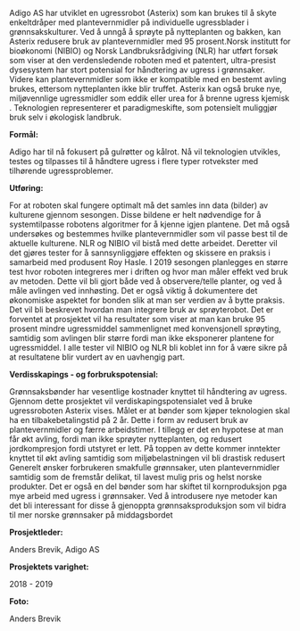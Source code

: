 Adigo AS har utviklet en ugressrobot (Asterix) som kan brukes til å skyte enkeltdråper med plantevernmidler på individuelle ugressblader i grønnsakskulturer. Ved å unngå å sprøyte på nytteplanten og bakken, kan Asterix redusere bruk av plantevernmidler med 95 prosent.Norsk institutt for bioøkonomi (NIBIO) og Norsk Landbruksrådgiving (NLR) har utført forsøk som viser at den verdensledende roboten med et patentert, ultra-presist dysesystem har stort potensial for håndtering av ugress i grønnsaker. Videre kan plantevernmidler som ikke er kompatible med en bestemt avling brukes, ettersom nytteplanten ikke blir truffet. Asterix kan også bruke nye, miljøvennlige ugressmidler som eddik eller urea for å brenne ugress kjemisk . Teknologien representerer et paradigmeskifte, som potensielt muliggjør bruk selv i økologisk landbruk.

**Formål:**

 Adigo har til nå fokusert på gulrøtter og kålrot. Nå vil teknologien utvikles, testes og tilpasses til å håndtere ugress i flere typer rotvekster med tilhørende ugressproblemer.

**Utføring:**

 For at roboten skal fungere optimalt må det samles inn data (bilder) av kulturene gjennom sesongen. Disse bildene er helt nødvendige for å systemtilpasse robotens algoritmer for å kjenne igjen plantene. Det må også undersøkes og bestemmes hvilke plantevernmidler som vil passe best til de aktuelle kulturene. NLR og NIBIO vil bistå med dette arbeidet. Deretter vil det gjøres tester for å sannsynliggjøre effekten og skissere en praksis i samarbeid med produsent Roy Hasle. I 2019 sesongen planlegges en større test hvor roboten integreres mer i driften og hvor man måler effekt ved bruk av metoden. Dette vil bli gjort både ved å observere/telle planter, og ved å måle avlingen ved innhøsting. Det er også viktig å dokumentere det økonomiske aspektet for bonden slik at man ser verdien av å bytte praksis. Det vil bli beskrevet hvordan man integrere bruk av sprøyterobot. Det er forventet at prosjektet vil ha resultater som viser at man kan bruke 95 prosent mindre ugressmiddel sammenlignet med konvensjonell sprøyting, samtidig som avlingen blir større fordi man ikke eksponerer plantene for ugressmiddel. I alle tester vil NIBIO og NLR bli koblet inn for å være sikre på at resultatene blir vurdert av en uavhengig part.

**Verdisskapings - og forbrukspotensial:** 

Grønnsaksbønder har vesentlige kostnader knyttet til håndtering av ugress. Gjennom dette prosjektet vil verdiskapingspotensialet ved å bruke ugressroboten Asterix vises. Målet er at bønder som kjøper teknologien skal ha en tilbakebetalingstid på 2 år. Dette i form av redusert bruk av plantevernmidler og færre arbeidstimer. I tillegg er det en hypotese at man får økt avling, fordi man ikke sprøyter nytteplanten, og redusert jordkompresjon fordi utstyret er lett. På toppen av dette kommer inntekter knyttet til økt avling samtidig som miljøbelastningen vil bli drastisk redusert Generelt ønsker forbrukeren smakfulle grønnsaker, uten plantevernmidler samtidig som de fremstår delikat, til lavest mulig pris og helst norske produkter. Det er også en del bønder som har skiftet til kornproduksjon pga mye arbeid med ugress i grønnsaker. Ved å introdusere nye metoder kan det bli interessant for disse å gjenoppta grønnsaksproduksjon som vil bidra til mer norske grønnsaker på middagsbordet

**Prosjektleder:**

 Anders Brevik, Adigo AS

**Prosjektets varighet:** 

2018 - 2019

**Foto:**

 Anders Brevik